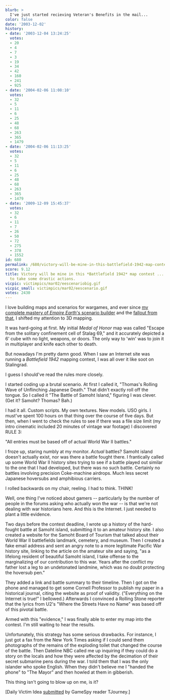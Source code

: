 ```yaml
---
blurb: >
  I've just started recieving Veteran's Benefits in the mail...
color: false
date: '2003-12-02'
history:
- date: '2003-12-04 13:24:25'
  votes:
  - 20
  - 4
  - 7
  - 3
  - 19
  - 34
  - 42
  - 160
  - 241
  - 925
- date: '2004-02-06 11:08:10'
  votes:
  - 32
  - 5
  - 11
  - 6
  - 25
  - 48
  - 68
  - 263
  - 365
  - 1479
- date: '2004-02-06 11:13:25'
  votes:
  - 32
  - 5
  - 11
  - 6
  - 25
  - 48
  - 68
  - 263
  - 365
  - 1479
- date: '2009-12-09 15:45:37'
  votes:
  - 32
  - 6
  - 11
  - 7
  - 26
  - 50
  - 72
  - 275
  - 378
  - 1552
id: 680
permalink: /680/victory-will-be-mine-in-this-battlefield-1942-map-contest--though-i-had-to-take-some-drastic-actions/
score: 9.12
title: Victory will be mine in this *Battlefield 1942* map contest ... though I had
  to take some drastic actions.
vicpic: victimpics/mar02/eescenariobig.gif
vicpic_small: victimpics/mar02/eescenario.gif
votes: 2430
---
```


I love building maps and scenarios for wargames, and ever since [my
complete mastery of *Empire Earth*'s scenario
builder](@/victim/309.md) and the [fallout from
that](@/victim/317.md), I shifted my attention to 3D mapping.

It was hard-going at first. My initial *Medal of Honor* map was called
"Escape from the solitary confinement cell of Stalag 69," and it
accurately depicted a 6' cube with no light, weapons, or doors. The only
way to 'win' was to join it in multiplayer and knife each other to
death.

But nowadays I'm pretty damn good. When I saw an Internet site was
running a *Battlefield 1942* mapping contest, I was all over it like
soot on Stalingrad.

I guess I should've read the rules more closely.

I started coding up a brutal scenario. At first I called it, "Thomas's
Rolling Wave of Unflinching Japanese Death." That didn't exactly roll
off the tongue. So I called it "The Battle of Samoht Island," figuring I
was clever. (Get it? Samoht? Thomas? Bah.)

I had it all. Custom scripts. My own textures. New models. USO girls. I
must've spent 100 hours on that thing over the course of five days. But
then, when I went to check the rules to see if there was a file size
limit (my intro cinematic included 20 minutes of vintage war footage) I
discovered RULE 3:

"All entries must be based off of actual World War II battles."

I froze up, staring numbly at my monitor. *Actual* battles? Samoht
island doesn't actually exist, nor was there a battle fought there. I
frantically called up some World War II history sites trying to see if a
battle played out similar to the one that I had developed, but there was
no such battle. Certainly no battles involving precision Coke-machine
airdrops. Much less secret Japanese hoversubs and amphibious carriers.

I rolled backwards on my chair, reeling. I had to think. THINK!

Well, one thing I've noticed about gamers -- particularly by the number
of people in the forums asking who actually won the war -- is that we're
not dealing with war historians here. And this is the Internet. I just
needed to plant a little evidence.

Two days before the contest deadline, I wrote up a history of the
hard-fought battle at Samoht island, submitting it to an amateur history
site. I also created a website for the Samoht Board of Tourism that
talked about their World War II battlefields landmark, cemetery, and
museum. Then I created a fake email address and sent an angry note to a
more legitimate Pacific War history site, linking to the article on the
amateur site and saying, "as a lifelong resident of beautiful Samoht
island, I take offense to the marginalizing of our contribution to this
war. Years after the conflict my father lost a leg to an undetonated
landmine, which was no doubt protecting the hoversub pen."

They added a link and battle summary to their timeline. Then I got on
the phone and managed to get some Cornell Professor to publish my paper
in a historical journal, citing the website as proof of validity.
("Everything on the Internet is true!" I bellowed.) Afterwards I
convinced a Rolling Stone reporter that the lyrics from U2's "Where the
Streets Have no Name" was based off of this pivotal battle.

Armed with this "evidence," I was finally able to enter my map into the
contest. I'm still waiting to hear the results.

Unfortunately, this strategy has some serious drawbacks. For instance, I
just got a fax from the New York Times asking if I could send them
photographs of the remains of the exploding toilet that changed the
course of the battle. Then Dateline NBC called me up inquiring if they
could do a story on the locals and how they were affected by the
decimation of their secret submarine pens during the war. I told them
that I was the only islander who spoke English. When they didn't believe
me I "handed the phone" to "The Mayor" and then howled at them in
gibberish.

This thing isn't going to blow up on me, is it?

\[Daily Victim Idea
[submitted](http://web.archive.org/web/20031202000000/http://feedback.gamespy.com/)
by GameSpy reader TJourney.\]